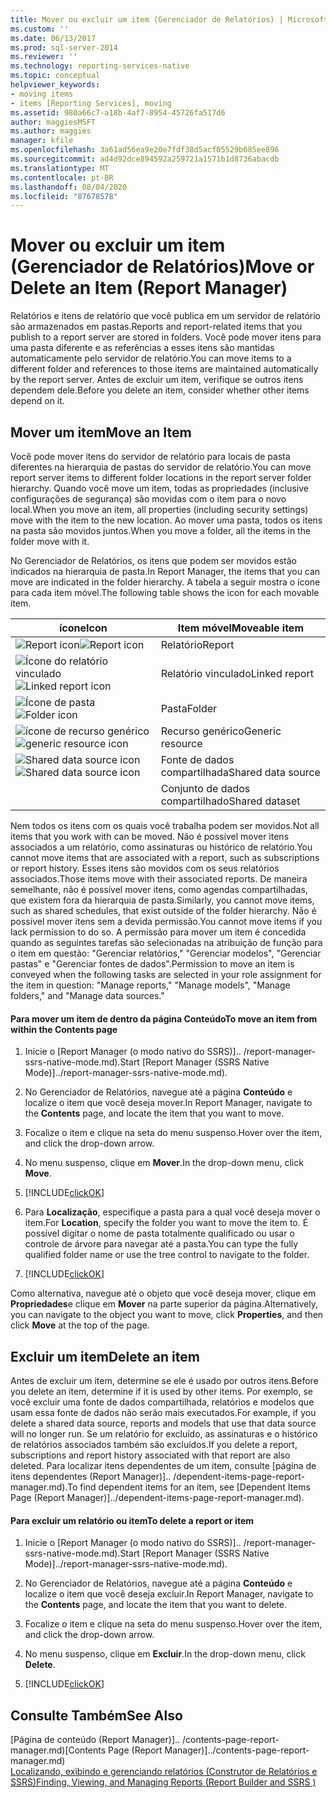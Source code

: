 ```yaml
---
title: Mover ou excluir um item (Gerenciador de Relatórios) | Microsoft Docs
ms.custom: ''
ms.date: 06/13/2017
ms.prod: sql-server-2014
ms.reviewer: ''
ms.technology: reporting-services-native
ms.topic: conceptual
helpviewer_keywords:
- moving items
- items [Reporting Services], moving
ms.assetid: 980a66c7-a18b-4af7-8954-45726fa517d6
author: maggiesMSFT
ms.author: maggies
manager: kfile
ms.openlocfilehash: 3a61ad56ea9e20e7fdf38d5acf05529b685ee896
ms.sourcegitcommit: ad4d92dce894592a259721a1571b1d8736abacdb
ms.translationtype: MT
ms.contentlocale: pt-BR
ms.lasthandoff: 08/04/2020
ms.locfileid: "87678578"
---
```

# <a name="move-or-delete-an-item-report-manager"></a><span data-ttu-id="746e0-102">Mover ou excluir um item (Gerenciador de Relatórios)</span><span class="sxs-lookup"><span data-stu-id="746e0-102">Move or Delete an Item (Report Manager)</span></span>
  <span data-ttu-id="746e0-103">Relatórios e itens de relatório que você publica em um servidor de relatório são armazenados em pastas.</span><span class="sxs-lookup"><span data-stu-id="746e0-103">Reports and report-related items that you publish to a report server are stored in folders.</span></span> <span data-ttu-id="746e0-104">Você pode mover itens para uma pasta diferente e as referências a esses itens são mantidas automaticamente pelo servidor de relatório.</span><span class="sxs-lookup"><span data-stu-id="746e0-104">You can move items to a different folder and references to those items are maintained automatically by the report server.</span></span> <span data-ttu-id="746e0-105">Antes de excluir um item, verifique se outros itens dependem dele.</span><span class="sxs-lookup"><span data-stu-id="746e0-105">Before you delete an item, consider whether other items depend on it.</span></span>  
  
## <a name="move-an-item"></a><span data-ttu-id="746e0-106">Mover um item</span><span class="sxs-lookup"><span data-stu-id="746e0-106">Move an Item</span></span>  
 <span data-ttu-id="746e0-107">Você pode mover itens do servidor de relatório para locais de pasta diferentes na hierarquia de pastas do servidor de relatório.</span><span class="sxs-lookup"><span data-stu-id="746e0-107">You can move report server items to different folder locations in the report server folder hierarchy.</span></span> <span data-ttu-id="746e0-108">Quando você move um item, todas as propriedades (inclusive configurações de segurança) são movidas com o item para o novo local.</span><span class="sxs-lookup"><span data-stu-id="746e0-108">When you move an item, all properties (including security settings) move with the item to the new location.</span></span> <span data-ttu-id="746e0-109">Ao mover uma pasta, todos os itens na pasta são movidos juntos.</span><span class="sxs-lookup"><span data-stu-id="746e0-109">When you move a folder, all the items in the folder move with it.</span></span>  
  
 <span data-ttu-id="746e0-110">No Gerenciador de Relatórios, os itens que podem ser movidos estão indicados na hierarquia de pasta.</span><span class="sxs-lookup"><span data-stu-id="746e0-110">In Report Manager, the items that you can move are indicated in the folder hierarchy.</span></span> <span data-ttu-id="746e0-111">A tabela a seguir mostra o ícone para cada item móvel.</span><span class="sxs-lookup"><span data-stu-id="746e0-111">The following table shows the icon for each movable item.</span></span>  
  
|<span data-ttu-id="746e0-112">ícone</span><span class="sxs-lookup"><span data-stu-id="746e0-112">Icon</span></span>|<span data-ttu-id="746e0-113">Item móvel</span><span class="sxs-lookup"><span data-stu-id="746e0-113">Moveable item</span></span>|  
|----------|-------------------|  
|<span data-ttu-id="746e0-114">![Report icon](../media/hlp-16doc.gif "Ícone do relatório")</span><span class="sxs-lookup"><span data-stu-id="746e0-114">![Report icon](../media/hlp-16doc.gif "Report icon")</span></span>|<span data-ttu-id="746e0-115">Relatório</span><span class="sxs-lookup"><span data-stu-id="746e0-115">Report</span></span>|  
|<span data-ttu-id="746e0-116">![Ícone do relatório vinculado](../media/hlp-16linked.gif "Ícone do relatório vinculado")</span><span class="sxs-lookup"><span data-stu-id="746e0-116">![Linked report icon](../media/hlp-16linked.gif "Linked report icon")</span></span>|<span data-ttu-id="746e0-117">Relatório vinculado</span><span class="sxs-lookup"><span data-stu-id="746e0-117">Linked report</span></span>|  
|<span data-ttu-id="746e0-118">![Ícone de pasta](../media/hlp-16folder.gif "Ícone de pasta")</span><span class="sxs-lookup"><span data-stu-id="746e0-118">![Folder icon](../media/hlp-16folder.gif "Folder icon")</span></span>|<span data-ttu-id="746e0-119">Pasta</span><span class="sxs-lookup"><span data-stu-id="746e0-119">Folder</span></span>|  
|<span data-ttu-id="746e0-120">![ícone de recurso genérico](../media/hlp-16file.gif "ícone de recurso genérico")</span><span class="sxs-lookup"><span data-stu-id="746e0-120">![generic resource icon](../media/hlp-16file.gif "generic resource icon")</span></span>|<span data-ttu-id="746e0-121">Recurso genérico</span><span class="sxs-lookup"><span data-stu-id="746e0-121">Generic resource</span></span>|  
|<span data-ttu-id="746e0-122">![Shared data source icon](../media/hlp-16datasource.png "Ícone da fonte de dados compartilhada")</span><span class="sxs-lookup"><span data-stu-id="746e0-122">![Shared data source icon](../media/hlp-16datasource.png "Shared data source icon")</span></span>|<span data-ttu-id="746e0-123">Fonte de dados compartilhada</span><span class="sxs-lookup"><span data-stu-id="746e0-123">Shared data source</span></span>|  
||<span data-ttu-id="746e0-124">Conjunto de dados compartilhado</span><span class="sxs-lookup"><span data-stu-id="746e0-124">Shared dataset</span></span>|  
  
 <span data-ttu-id="746e0-125">Nem todos os itens com os quais você trabalha podem ser movidos.</span><span class="sxs-lookup"><span data-stu-id="746e0-125">Not all items that you work with can be moved.</span></span> <span data-ttu-id="746e0-126">Não é possível mover itens associados a um relatório, como assinaturas ou histórico de relatório.</span><span class="sxs-lookup"><span data-stu-id="746e0-126">You cannot move items that are associated with a report, such as subscriptions or report history.</span></span> <span data-ttu-id="746e0-127">Esses itens são movidos com os seus relatórios associados.</span><span class="sxs-lookup"><span data-stu-id="746e0-127">Those items move with their associated reports.</span></span> <span data-ttu-id="746e0-128">De maneira semelhante, não é possível mover itens, como agendas compartilhadas, que existem fora da hierarquia de pasta.</span><span class="sxs-lookup"><span data-stu-id="746e0-128">Similarly, you cannot move items, such as shared schedules, that exist outside of the folder hierarchy.</span></span> <span data-ttu-id="746e0-129">Não é possível mover itens sem a devida permissão.</span><span class="sxs-lookup"><span data-stu-id="746e0-129">You cannot move items if you lack permission to do so.</span></span> <span data-ttu-id="746e0-130">A permissão para mover um item é concedida quando as seguintes tarefas são selecionadas na atribuição de função para o item em questão: "Gerenciar relatórios," "Gerenciar modelos", "Gerenciar pastas" e "Gerenciar fontes de dados".</span><span class="sxs-lookup"><span data-stu-id="746e0-130">Permission to move an item is conveyed when the following tasks are selected in your role assignment for the item in question: "Manage reports," "Manage models", "Manage folders," and "Manage data sources."</span></span>  
  
#### <a name="to-move-an-item-from-within-the-contents-page"></a><span data-ttu-id="746e0-131">Para mover um item de dentro da página Conteúdo</span><span class="sxs-lookup"><span data-stu-id="746e0-131">To move an item from within the Contents page</span></span>  
  
1.  <span data-ttu-id="746e0-132">Inicie o [Report Manager &#40;o modo nativo do SSRS&#41;].. /report-manager-ssrs-native-mode.md).</span><span class="sxs-lookup"><span data-stu-id="746e0-132">Start [Report Manager  &#40;SSRS Native Mode&#41;]../report-manager-ssrs-native-mode.md).</span></span>  
  
2.  <span data-ttu-id="746e0-133">No Gerenciador de Relatórios, navegue até a página **Conteúdo** e localize o item que você deseja mover.</span><span class="sxs-lookup"><span data-stu-id="746e0-133">In Report Manager, navigate to the **Contents** page, and locate the item that you want to move.</span></span>  
  
3.  <span data-ttu-id="746e0-134">Focalize o item e clique na seta do menu suspenso.</span><span class="sxs-lookup"><span data-stu-id="746e0-134">Hover over the item, and click the drop-down arrow.</span></span>  
  
4.  <span data-ttu-id="746e0-135">No menu suspenso, clique em **Mover**.</span><span class="sxs-lookup"><span data-stu-id="746e0-135">In the drop-down menu, click **Move**.</span></span>  
  
5.  [!INCLUDE[clickOK](../../../includes/clickok-md.md)]  
  
6.  <span data-ttu-id="746e0-136">Para **Localização**, especifique a pasta para a qual você deseja mover o item.</span><span class="sxs-lookup"><span data-stu-id="746e0-136">For **Location**, specify the folder you want to move the item to.</span></span> <span data-ttu-id="746e0-137">É possível digitar o nome de pasta totalmente qualificado ou usar o controle de árvore para navegar até a pasta.</span><span class="sxs-lookup"><span data-stu-id="746e0-137">You can type the fully qualified folder name or use the tree control to navigate to the folder.</span></span>  
  
7.  [!INCLUDE[clickOK](../../../includes/clickok-md.md)]  
  
 <span data-ttu-id="746e0-138">Como alternativa, navegue até o objeto que você deseja mover, clique em **Propriedades**e clique em **Mover** na parte superior da página.</span><span class="sxs-lookup"><span data-stu-id="746e0-138">Alternatively, you can navigate to the object you want to move, click **Properties**, and then click **Move** at the top of the page.</span></span>  
  
## <a name="delete-an-item"></a><span data-ttu-id="746e0-139">Excluir um item</span><span class="sxs-lookup"><span data-stu-id="746e0-139">Delete an item</span></span>  
 <span data-ttu-id="746e0-140">Antes de excluir um item, determine se ele é usado por outros itens.</span><span class="sxs-lookup"><span data-stu-id="746e0-140">Before you delete an item, determine if it is used by other items.</span></span> <span data-ttu-id="746e0-141">Por exemplo, se você excluir uma fonte de dados compartilhada, relatórios e modelos que usam essa fonte de dados não serão mais executados.</span><span class="sxs-lookup"><span data-stu-id="746e0-141">For example, if you delete a shared data source, reports and models that use that data source will no longer run.</span></span> <span data-ttu-id="746e0-142">Se um relatório for excluído, as assinaturas e o histórico de relatórios associados também são excluídos.</span><span class="sxs-lookup"><span data-stu-id="746e0-142">If you delete a report, subscriptions and report history associated with that report are also deleted.</span></span> <span data-ttu-id="746e0-143">Para localizar itens dependentes de um item, consulte [página de itens dependentes &#40;Report Manager&#41;].. /dependent-items-page-report-manager.md).</span><span class="sxs-lookup"><span data-stu-id="746e0-143">To find dependent items for an item, see [Dependent Items Page &#40;Report Manager&#41;]../dependent-items-page-report-manager.md).</span></span>  
  
#### <a name="to-delete-a-report-or-item"></a><span data-ttu-id="746e0-144">Para excluir um relatório ou item</span><span class="sxs-lookup"><span data-stu-id="746e0-144">To delete a report or item</span></span>  
  
1.  <span data-ttu-id="746e0-145">Inicie o [Report Manager &#40;o modo nativo do SSRS&#41;].. /report-manager-ssrs-native-mode.md).</span><span class="sxs-lookup"><span data-stu-id="746e0-145">Start [Report Manager  &#40;SSRS Native Mode&#41;]../report-manager-ssrs-native-mode.md).</span></span>  
  
2.  <span data-ttu-id="746e0-146">No Gerenciador de Relatórios, navegue até a página **Conteúdo** e localize o item que você deseja excluir.</span><span class="sxs-lookup"><span data-stu-id="746e0-146">In Report Manager, navigate to the **Contents** page, and locate the item that you want to delete.</span></span>  
  
3.  <span data-ttu-id="746e0-147">Focalize o item e clique na seta do menu suspenso.</span><span class="sxs-lookup"><span data-stu-id="746e0-147">Hover over the item, and click the drop-down arrow.</span></span>  
  
4.  <span data-ttu-id="746e0-148">No menu suspenso, clique em **Excluir**.</span><span class="sxs-lookup"><span data-stu-id="746e0-148">In the drop-down menu, click **Delete**.</span></span>  
  
5.  [!INCLUDE[clickOK](../../../includes/clickok-md.md)]  
  
## <a name="see-also"></a><span data-ttu-id="746e0-149">Consulte Também</span><span class="sxs-lookup"><span data-stu-id="746e0-149">See Also</span></span>  
 <span data-ttu-id="746e0-150">[Página de conteúdo &#40;Report Manager&#41;].. /contents-page-report-manager.md)</span><span class="sxs-lookup"><span data-stu-id="746e0-150">[Contents Page &#40;Report Manager&#41;]../contents-page-report-manager.md)</span></span>   
 [<span data-ttu-id="746e0-151">Localizando, exibindo e gerenciando relatórios &#40;Construtor de Relatórios e SSRS&#41;</span><span class="sxs-lookup"><span data-stu-id="746e0-151">Finding, Viewing, and Managing Reports &#40;Report Builder and SSRS &#41;</span></span>](../report-builder/finding-viewing-and-managing-reports-report-builder-and-ssrs.md)  
  
  
